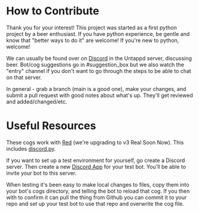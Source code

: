 # How to Contribute

Thank you for your interest! This project was started as a first python project by a beer enthusiast. If you have python experience, be gentle and know that "better ways to do it" are welcome! If you're new to python, welcome!

We can usually be found over on [Discord](https://discord.me/Untappd) in the Untappd server, discussing beer. Bot/cog suggestions go in #suggestion_box but we also watch the "entry" channel if you don't want to go through the steps to be able to chat on that server.

In general - grab a branch (main is a good one), make your changes, and submit a pull request with good notes about what's up. They'll get reviewed and added/changed/etc.

# Useful Resources

These cogs work with [Red](https://red-discordbot.readthedocs.io/en/v3-develop/) (we're upgrading to v3 Real Soon Now). This includes [discord.py](https://discordpy.readthedocs.io/en/v1.0.1/index.html).

If you want to set up a test environment for yourself, go create a Discord server. Then create a new [Discord App](https://discordapp.com/developers/applications/) for your test bot. You'll be able to invite your bot to this server.

When testing it's been easy to make local changes to files, copy them into your bot's cogs directory, and telling the bot to reload that cog. If you then with to confirm it can pull the thing from Github you can commit it to your repo and set up your test bot to use that repo and overwrite the cog file.


